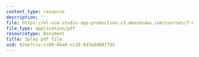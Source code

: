 ```yaml
---
content_type: resource
description: ''
file: https://ol-ocw-studio-app-production.s3.amazonaws.com/courses/7-013-introductory-biology-spring-2013/82ae7ccacc898ba8cc2d8d3ad4081fd2_dKLkXQEN9XU.pdf
file_type: application/pdf
resourcetype: Document
title: 3play pdf file
uid: 82ae7cca-cc89-8ba8-cc2d-8d3ad4081fd2
---
```

